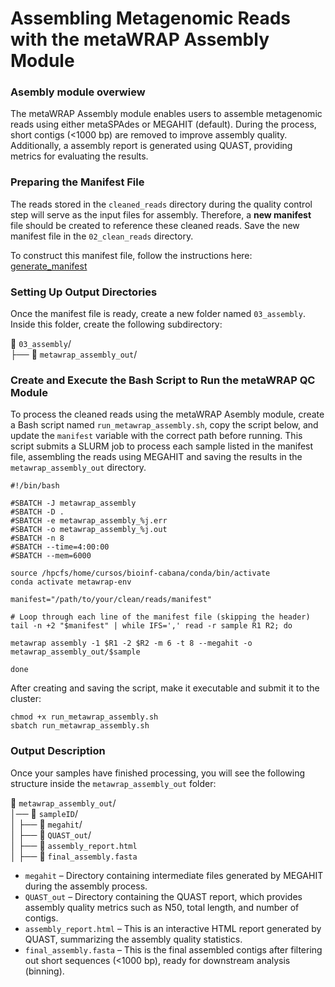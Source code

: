 # Assembling Metagenomic Reads with the metaWRAP Assembly Module

### Asembly module overwiew

The metaWRAP Assembly module enables users to assemble metagenomic reads using either metaSPAdes or MEGAHIT (default). During the process, short contigs (<1000 bp) are removed to improve assembly quality. Additionally, a assembly report is generated using QUAST, providing metrics for evaluating the results.

### Preparing the Manifest File

The reads stored in the `cleaned_reads` directory during the quality control step will serve as the input files for assembly. Therefore, a **new manifest** file should be created to reference these cleaned reads. Save the new manifest file in the `02_clean_reads` directory.

To construct this manifest file, follow the instructions here: [generate_manifest](
https://github.com/mariasotor/Cabana-Metagenomics-Workshop/blob/main/helper_scripts/generate_manifest.md)

### Setting Up Output Directories

Once the manifest file is ready, create a new folder named `03_assembly`. Inside this folder, create the following subdirectory:

📂 `03_assembly`/ <br>
├── 📁 `metawrap_assembly_out`/

### Create and Execute the Bash Script to Run the metaWRAP QC Module

To process the cleaned reads using the metaWRAP Asembly module, create a Bash script named `run_metawrap_assembly.sh`, copy the script below, and update the `manifest` variable with the correct path before running. This script submits a SLURM job to process each sample listed in the manifest file, assembling the reads using MEGAHIT and saving the results in the `metawrap_assembly_out` directory.

```
#!/bin/bash

#SBATCH -J metawrap_assembly
#SBATCH -D .
#SBATCH -e metawrap_assembly_%j.err
#SBATCH -o metawrap_assembly_%j.out
#SBATCH -n 8
#SBATCH --time=4:00:00	
#SBATCH --mem=6000	

source /hpcfs/home/cursos/bioinf-cabana/conda/bin/activate
conda activate metawrap-env

manifest="/path/to/your/clean/reads/manifest"

# Loop through each line of the manifest file (skipping the header)
tail -n +2 "$manifest" | while IFS=',' read -r sample R1 R2; do

metawrap assembly -1 $R1 -2 $R2 -m 6 -t 8 --megahit -o metawrap_assembly_out/$sample

done
```

After creating and saving the script, make it executable and submit it to the cluster:

```
chmod +x run_metawrap_assembly.sh
sbatch run_metawrap_assembly.sh
```

### Output Description

Once your samples have finished processing, you will see the following structure inside the `metawrap_assembly_out` folder:

📂 `metawrap_assembly_out`/ <br>
│── 📂 `sampleID`/ <br>
│   ├── 📂 `megahit`/ <br>
│   ├── 📂 `QUAST_out`/  <br>
│   ├── 📄 `assembly_report.html` <br>
│   ├── 📄 `final_assembly.fasta` 


- `megahit` – Directory containing intermediate files generated by MEGAHIT during the assembly process.
- `QUAST_out` – Directory containing the QUAST report, which provides assembly quality metrics such as N50, total length, and number of contigs.
- `assembly_report.html` – This is an interactive HTML report generated by QUAST, summarizing the assembly quality statistics.
- `final_assembly.fasta` – This is the final assembled contigs after filtering out short sequences (<1000 bp), ready for downstream analysis (binning).

